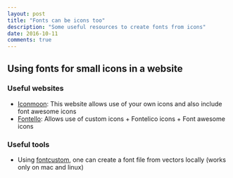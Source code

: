 ```yaml
---
layout: post
title: "Fonts can be icons too"
description: "Some useful resources to create fonts from icons"
date: 2016-10-11
comments: true
---
```


## Using fonts for small icons in a website

### Useful websites

 - [Iconmoon](https://icomoon.io/app/#/select/library): This website allows use of your own icons and also include font awesome icons
 - [Fontello](http://fontello.com/): Allows use of custom icons + Fontelico icons + Font awesome icons

### Useful tools
 - Using [fontcustom](https://github.com/FontCustom/fontcustom/), one can create a font file from vectors locally (works only on mac and linux)
